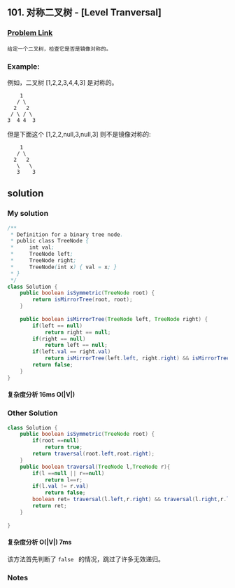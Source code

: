 ## 101. 对称二叉树 - [Level Tranversal]

### [Problem Link](https://leetcode-cn.com/problems/symmetric-tree/)
	给定一个二叉树，检查它是否是镜像对称的。
### Example:

例如，二叉树 [1,2,2,3,4,4,3] 是对称的。

```
    1
   / \
  2   2
 / \ / \
3  4 4  3
```

但是下面这个 [1,2,2,null,3,null,3] 则不是镜像对称的:

```
    1
   / \
  2   2
   \   \
   3    3
```

## solution
### My solution
```java
/**
 * Definition for a binary tree node.
 * public class TreeNode {
 *     int val;
 *     TreeNode left;
 *     TreeNode right;
 *     TreeNode(int x) { val = x; }
 * }
 */
class Solution {
    public boolean isSymmetric(TreeNode root) {
        return isMirrorTree(root, root);
    }
    
    public boolean isMirrorTree(TreeNode left, TreeNode right) {
        if(left == null)
            return right == null;
        if(right == null)
            return left == null;
        if(left.val == right.val)
            return isMirrorTree(left.left, right.right) && isMirrorTree(left.right, right.left);
        return false;
    }
}
```
#### 复杂度分析 16ms  O(|V|)

### Other Solution
```java
class Solution {
    public boolean isSymmetric(TreeNode root) {
        if(root ==null)
            return true;
        return traversal(root.left,root.right);
    }
    public boolean traversal(TreeNode l,TreeNode r){
        if(l ==null || r==null)
            return l==r;
        if(l.val != r.val)
            return false;
        boolean ret= traversal(l.left,r.right) && traversal(l.right,r.left);
        return ret;
    }
    
}
```
#### 复杂度分析 O(|V|) 7ms

该方法首先判断了  `false ` 的情况，跳过了许多无效递归。

### Notes

